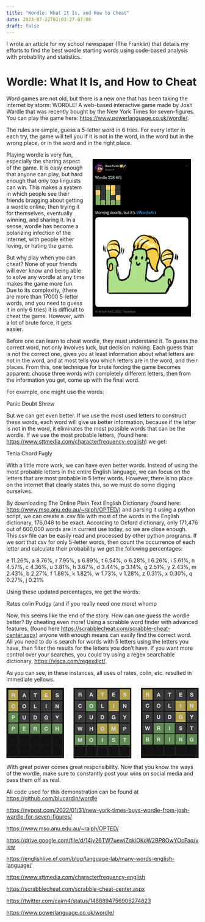 ```yaml
---
title: "Wordle: What It Is, and How to Cheat"
date: 2023-07-22T02:03:27-07:00
draft: false
---
```



I wrote an article for my school newspaper (The Franklin) that details my efforts to find the best wordle starting words using code-based analysis with probability and statistics.


# Wordle: What It Is, and How to Cheat 

Word games are not old, but there is a new one that has been taking the internet by storm: WORDLE! A web-based interactive game made by Josh Wardle that was recently bought by the New York Times for seven-figures. You can play the game here: https://www.powerlanguage.co.uk/wordle/. 

The rules are simple, guess a 5-letter word in 6 tries. For every letter in each try, the game will tell you if it is not in the word, in the word but in the wrong place, or in the word and in the right place. 

<img style="float: right; margin: 20px;" src="/images/squid-wordle.png"/>


Playing wordle is very fun, especially the sharing aspect of the game. It is easy enough that anyone can play, but hard enough that only top linguists can win. This makes a system in which people see their friends bragging about getting a wordle online, then trying it for themselves, eventually winning, and sharing it. In a sense, wordle has become a polarizing infection of the internet, with people either loving, or hating the game. 

But why play when you can cheat? None of your friends will ever know and being able to solve any wordle at any time makes the game more fun. Due to its complexity, (there are more than 17000 5-letter words, and you need to guess it in only 6 tries) it is difficult to cheat the game. However, with a lot of brute force, it gets easier. 


Before one can learn to cheat wordle, they must understand it. To guess the correct word, not only involves luck, but decision making. Each guess that is not the correct one, gives you at least information about what letters are not in the word, and at most tells you which letters are in the word, and their places. From this, one technique for brute forcing the game becomes apparent: choose three words with completely different letters, then from the information you get, come up with the final word. 

For example, one might use the words: 

Panic
Doubt
Shrew

But we can get even better. If we use the most used letters to construct these words, each word will give us better information, because if the letter is not in the word, it eliminates the most possible words that can be the wordle. If we use the most probable letters, (found here: https://www.sttmedia.com/characterfrequency-english) we get: 

Tenia
Chord
Fugly

With a little more work, we can have even better words. Instead of using the most probable letters in the entire English language, we can focus on the letters that are most probable in 5 letter words. However, there is no place on the internet that clearly states this, so we must do some digging ourselves. 

By downloading The Online Plain Text English Dictionary (found here: https://www.mso.anu.edu.au/~ralph/OPTED/) and parsing it using a python script, we can create a .csv file with most of the words in the English dictionary, 176,048 to be exact. According to Oxford dictionary, only 171,476 out of 600,000 words are in current use today, so we are close enough. This csv file can be easily read and processed by other python programs. If we sort that csv for only 5-letter words, then count the occurrence of each letter and calculate their probability we get the following percentages: 



e
11.26%,
a
8.76%,
r
7.95%,
s
6.89%,
t
6.54%,
o
6.28%,
l
6.26%,
i
5.61%,
n
4.57%,
c
4.36%,
u
3.81%,
h
3.67%,
d
3.44%,
p
3.14%,
g
2.51%,
y
2.43%,
m
2.43%,
b
2.27%,
f
1.88%,
k
1.82%,
w
1.73%,
v
1.28%,
z
0.31%,
x
0.30%,
q
0.27%,
j
0.21%



Using these updated percentages, we get the words:

Rates
colin
Pudgy
(and if you really need one more) whomp

Now, this seems like the end of the story. How can one guess the wordle better? By cheating even more! Using a scrabble word finder with advanced features, (found here https://scrabblecheat.com/scrabble-cheat-center.aspx) anyone with enough means can easily find the correct word. All you need to do is search for words with 5 letters using the letters you have, then filter the results for the letters you don’t have. If you want more control over your searches, you could try using a regex searchable dictionary, https://visca.com/regexdict/.


As you can see, in these instances, all uses of rates, colin, etc. resulted in immediate yellows. 

<!-- insert the images in the imgae folder wordle1, wordle2, wordle3, so they are side by side -->
<!-- on scaling, resizee the images -->
<style>
    .image-container {
        display: flex;
        justify-content: space-between;
    }

    .image-container img {
        max-width: 100%;
        height: auto;
    }
</style>

<div class="image-container">
    <img src="/images/wordle1.png" alt="wordle1" width="30%"/>
    <img src="/images/wordle2.png" alt="wordle2" width="30%"/>
    <img src="/images/wordle3.png" alt="wordle3" width="30%"/>
</div>

With great power comes great responsibility. Now that you know the ways of the wordle, make sure to constantly post your wins on social media and pass them off as real.  

All code used for this demonstration can be found at https://github.com/blucardin/wordle 

https://nypost.com/2022/01/31/new-york-times-buys-wordle-from-josh-wardle-for-seven-figures/   

https://www.mso.anu.edu.au/~ralph/OPTED/ 

https://drive.google.com/file/d/14iy26TW7uewiZqkiOKoW2BP8OwYOcFaq/view 

https://englishlive.ef.com/blog/language-lab/many-words-english-language/ 

https://www.sttmedia.com/characterfrequency-english 

https://scrabblecheat.com/scrabble-cheat-center.aspx

https://twitter.com/cairn4/status/1488894756906274823 

https://www.powerlanguage.co.uk/wordle/  
